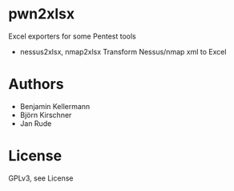 # pwn2xlsx
Excel exporters for some Pentest tools

* nessus2xlsx, nmap2xlsx
  Transform Nessus/nmap xml to Excel

# Authors
* Benjamin Kellermann
* Björn Kirschner
* Jan Rude

# License
GPLv3, see License

